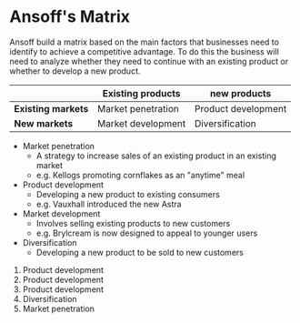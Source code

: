 # Ansoff's Matrix

Ansoff build a matrix based on the main factors that businesses need to identify
to achieve a competitive advantage. To do this the business will need to analyze
whether they need to continue with an existing product or whether to
develop a new product.

|                      | Existing products  | new products         |
| -------------------- | ------------------ | -------------------- |
| **Existing markets** | Market penetration | Product development  |
| **New markets**      | Market development | Diversification      |


* Market penetration
  - A strategy to increase sales of an existing product in an existing market
  - e.g. Kellogs promoting cornflakes as an "anytime" meal
* Product development
  - Developing a new product to existing consumers
  - e.g. Vauxhall introduced the new Astra
* Market development
  - Involves selling existing products to new customers
  - e.g. Brylcream is now designed to appeal to younger users
* Diversification
  * Developing a new product to be sold to new customers

1. Product development
2. Product development
3. Product development
4. Diversification
5. Market penetration
